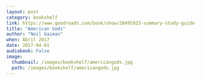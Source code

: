 ```yaml
---
layout: post
category: bookshelf
link: https://www.goodreads.com/book/show/20495923-summary-study-guide-american-gods-by-neil-gaiman
title: "American Gods"
author: "Neil Gaiman"
when: Abril 2017
date: 2017-04-01
audiobook: False
image:
  thumbnail: /images/bookshelf/americangods.jpg
  path: /images/bookshelf/americangods.jpg
---
```

